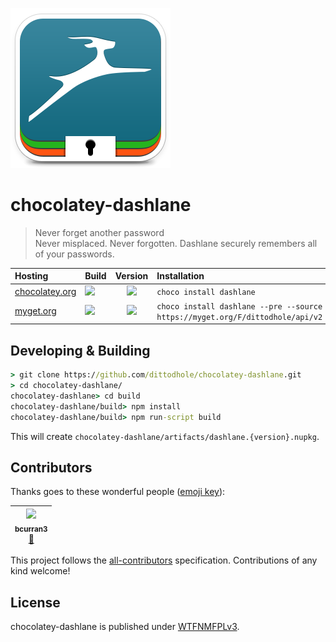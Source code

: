 ![](assets/icon256.png)

# chocolatey-dashlane

> Never forget another password  
> Never misplaced. Never forgotten. Dashlane securely remembers all of your passwords.

| Hosting                                                               | Build                                                                                                                                                             | Version                                                                                                                    | Installation                                                                  |
|:----------------------------------------------------------------------|:------------------------------------------------------------------------------------------------------------------------------------------------------------------|:--------------------------------------------------------------------------------------------------------------------------:|:------------------------------------------------------------------------------|
| [chocolatey.org](https://chocolatey.org/packages/dashlane)            | [![](https://img.shields.io/appveyor/ci/dittodhole/chocolatey-dashlane/master.svg)](https://ci.appveyor.com/project/dittodhole/chocolatey-dashlane/branch/master) | [![](https://img.shields.io/chocolatey/v/dashlane.svg)](https://chocolatey.org/packages/dashlane)                          | `choco install dashlane`                                                      |
| [myget.org](https://myget.org/feed/dittodhole/package/nuget/dashlane) | [![](https://img.shields.io/appveyor/ci/dittodhole/chocolatey-dashlane.svg)](https://ci.appveyor.com/project/dittodhole/chocolatey-dashlane)                      | [![](https://img.shields.io/myget/dittodhole/vpre/dashlane.svg)](https://myget.org/feed/dittodhole/package/nuget/dashlane) | `choco install dashlane --pre --source https://myget.org/F/dittodhole/api/v2` |

## Developing & Building

```cmd
> git clone https://github.com/dittodhole/chocolatey-dashlane.git
> cd chocolatey-dashlane/
chocolatey-dashlane> cd build
chocolatey-dashlane/build> npm install
chocolatey-dashlane/build> npm run-script build
```

This will create `chocolatey-dashlane/artifacts/dashlane.{version}.nupkg`.

## Contributors

Thanks goes to these wonderful people ([emoji key](https://github.com/kentcdodds/all-contributors#emoji-key)):

<!-- ALL-CONTRIBUTORS-LIST:START - Do not remove or modify this section -->
<!-- prettier-ignore -->
| [<img src="https://avatars2.githubusercontent.com/u/14026600?v=4" width="100px;"/><br /><sub><b>bcurran3</b></sub>](https://github.com/bcurran3)<br />[🤔](#ideas-bcurran3 "Ideas, Planning, & Feedback") |
| :---: |
<!-- ALL-CONTRIBUTORS-LIST:END -->

This project follows the [all-contributors](https://github.com/kentcdodds/all-contributors) specification. Contributions of any kind welcome!

## License

chocolatey-dashlane is published under [WTFNMFPLv3](https://github.com/dittodhole/WTFNMFPLv3).